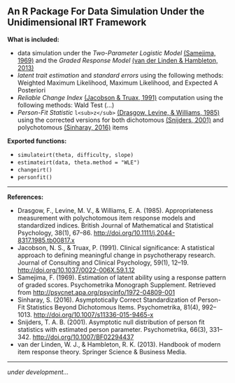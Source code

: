 ## An R Package For Data Simulation Under the Unidimensional IRT Framework

**What is included:**

- data simulation under the *Two-Parameter Logistic Model* [(Samejima, 1969)](http://psycnet.apa.org/psycinfo/1972-04809-001) and the *Graded Response Model* [(van der Linden & Hambleton, 2013)](http://www.springer.com/us/book/9780387946610)
- *latent trait estimation* and *standard errors* using the following methods: Weighted Maximum Likelihood, Maximum Likelihood, and Expected A Posteriori 
- *Reliable Change Index* [(Jacobson & Truax, 1991)](http://doi.org/10.1037/0022-006X.59.1.12) computation using the following methods: Wald Test (...)
- *Person-Fit Statistic* `l<sub>z</sub>` [(Drasgow, Levine, & Williams, 1985)](http://doi.org/10.1111/j.2044-8317.1985.tb00817.x) using the corrected versions for both dichotomous [(Snijders, 2001)](http://doi.org/10.1007/BF02294437) and polychotomous [(Sinharay, 2016)](http://doi.org/10.1007/s11336-015-9465-x) items

**Exported functions:**

- `simulateirt(theta, difficulty, slope)`
- `estimateirt(data, theta.method = "WLE")`
- `changeirt()`
- `personfit()`

---

**References:**

- Drasgow, F., Levine, M. V., & Williams, E. A. (1985). Appropriateness measurement with polychotomous item response models and standardized indices. British Journal of Mathematical and Statistical Psychology, 38(1), 67–86. http://doi.org/10.1111/j.2044-8317.1985.tb00817.x
- Jacobson, N. S., & Truax, P. (1991). Clinical significance: A statistical approach to defining meaningful change in psychotherapy research. Journal of Consulting and Clinical Psychology, 59(1), 12–19. http://doi.org/10.1037/0022-006X.59.1.12
- Samejima, F. (1969). Estimation of latent ability using a response pattern of graded scores. Psychometrika Monograph Supplement. Retrieved from http://psycnet.apa.org/psycinfo/1972-04809-001
- Sinharay, S. (2016). Asymptotically Correct Standardization of Person-Fit Statistics Beyond Dichotomous Items. Psychometrika, 81(4), 992–1013. http://doi.org/10.1007/s11336-015-9465-x
- Snijders, T. A. B. (2001). Asymptotic null distribution of person fit statistics with estimated person parameter. Psychometrika, 66(3), 331–342. http://doi.org/10.1007/BF02294437
- van der Linden, W. J., & Hambleton, R. K. (2013). Handbook of modern item response theory. Springer Science & Business Media.

---

*under development...*